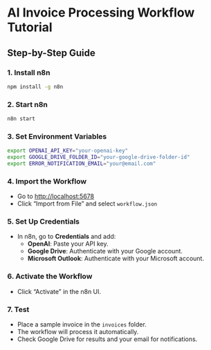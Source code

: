 # AI Invoice Processing Workflow Tutorial

## Step-by-Step Guide

### 1. Install n8n
```sh
npm install -g n8n
```

### 2. Start n8n
```sh
n8n start
```

### 3. Set Environment Variables
```sh
export OPENAI_API_KEY="your-openai-key"
export GOOGLE_DRIVE_FOLDER_ID="your-google-drive-folder-id"
export ERROR_NOTIFICATION_EMAIL="your@email.com"
```

### 4. Import the Workflow
- Go to [http://localhost:5678](http://localhost:5678)
- Click “Import from File” and select `workflow.json`

### 5. Set Up Credentials
- In n8n, go to **Credentials** and add:
  - **OpenAI**: Paste your API key.
  - **Google Drive**: Authenticate with your Google account.
  - **Microsoft Outlook**: Authenticate with your Microsoft account.

### 6. Activate the Workflow
- Click “Activate” in the n8n UI.

### 7. Test
- Place a sample invoice in the `invoices` folder.
- The workflow will process it automatically.
- Check Google Drive for results and your email for notifications. 